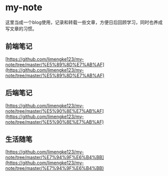 # my-note

这里当成一个blog使用，记录和转载一些文章，方便日后回顾学习，同时也养成写文章的习惯。

## 前端笔记

[https://github.com/limengke123/my-note/tree/master/%E5%89%8D%E7%AB%AF](https://github.com/limengke123/my-note/tree/master/%E5%89%8D%E7%AB%AF)

## 后端笔记

[https://github.com/limengke123/my-note/tree/master/%E5%90%8E%E7%AB%AF](https://github.com/limengke123/my-note/tree/master/%E5%90%8E%E7%AB%AF)

## 生活随笔

[https://github.com/limengke123/my-note/tree/master/%E7%94%9F%E6%B4%BB](https://github.com/limengke123/my-note/tree/master/%E7%94%9F%E6%B4%BB)